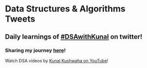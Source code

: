 # Data Structures & Algorithms Tweets

## Daily learnings of [#DSAwithKunal](https://twitter.com/hashtag/DSAwithKunal?src=hashtag_click) on twitter!
### Sharing my journey [here](https://murtuzaalisurtisurti.github.io/DSA-tweets)!

Watch DSA videos by [Kunal Kushwaha on YouTube](https://www.youtube.com/c/KunalKushwaha)!
